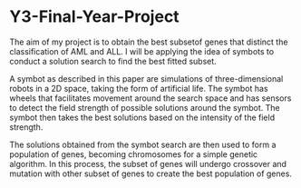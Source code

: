 # Y3-Final-Year-Project

The aim of my project is to obtain the best subsetof genes that distinct the classification of AML and ALL. 
I will be applying the idea of symbots to conduct a solution search to find the best fitted subset.

A symbot as described in this paper are simulations of three-dimensional robots in a 2D
space, taking the form of artificial life. The symbot has wheels that facilitates movement around
the search space and has sensors to detect the field strength of possible solutions around the
symbot. The symbot then takes the best solutions based on the intensity of the field strength.

The solutions obtained from the symbot search are then used to form a population of genes,
becoming chromosomes for a simple genetic algorithm. In this process, the subset of genes will
undergo crossover and mutation with other subset of genes to create the best population of
genes. 
